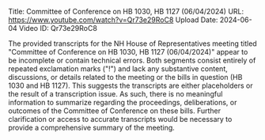 Title: Committee of Conference on HB 1030, HB 1127 (06/04/2024)
URL: https://www.youtube.com/watch?v=Qr73e29RoC8
Upload Date: 2024-06-04
Video ID: Qr73e29RoC8

The provided transcripts for the NH House of Representatives meeting titled "Committee of Conference on HB 1030, HB 1127 (06/04/2024)" appear to be incomplete or contain technical errors. Both segments consist entirely of repeated exclamation marks ("!") and lack any substantive content, discussions, or details related to the meeting or the bills in question (HB 1030 and HB 1127). This suggests the transcripts are either placeholders or the result of a transcription issue. As such, there is no meaningful information to summarize regarding the proceedings, deliberations, or outcomes of the Committee of Conference on these bills. Further clarification or access to accurate transcripts would be necessary to provide a comprehensive summary of the meeting.